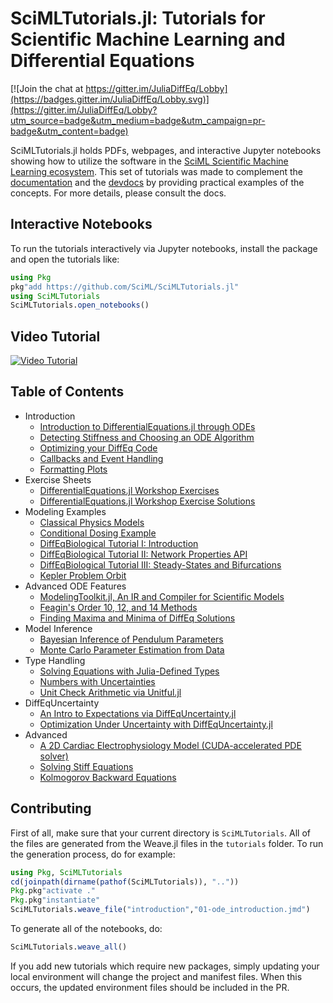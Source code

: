 # SciMLTutorials.jl: Tutorials for Scientific Machine Learning and Differential Equations

[![Join the chat at https://gitter.im/JuliaDiffEq/Lobby](https://badges.gitter.im/JuliaDiffEq/Lobby.svg)](https://gitter.im/JuliaDiffEq/Lobby?utm_source=badge&utm_medium=badge&utm_campaign=pr-badge&utm_content=badge)

SciMLTutorials.jl holds PDFs, webpages, and interactive Jupyter notebooks
showing how to utilize the software in the [SciML Scientific Machine Learning ecosystem](https://sciml.ai/). 
This set of tutorials was made to complement the [documentation](https://sciml.ai/documentation/) 
and the [devdocs](http://devdocs.sciml.ai/latest/)
by providing practical examples of the concepts. For more details, please
consult the docs.

## Interactive Notebooks

To run the tutorials interactively via Jupyter notebooks, install the package
and open the tutorials like:

```julia
using Pkg
pkg"add https://github.com/SciML/SciMLTutorials.jl"
using SciMLTutorials
SciMLTutorials.open_notebooks()
```

## Video Tutorial

[![Video Tutorial](https://user-images.githubusercontent.com/1814174/36342812-bdfd0606-13b8-11e8-9eff-ff219de909e5.PNG)](https://youtu.be/KPEqYtEd-zY)

## Table of Contents

- Introduction
  - [Introduction to DifferentialEquations.jl through ODEs](http://tutorials.juliadiffeq.org/html/introduction/01-ode_introduction.html)
  - [Detecting Stiffness and Choosing an ODE Algorithm](http://tutorials.juliadiffeq.org/html/introduction/02-choosing_algs.html)
  - [Optimizing your DiffEq Code](http://tutorials.juliadiffeq.org/html/introduction/03-optimizing_diffeq_code.html)
  - [Callbacks and Event Handling](http://tutorials.juliadiffeq.org/html/introduction/04-callbacks_and_events.html)
  - [Formatting Plots](http://tutorials.juliadiffeq.org/html/introduction/05-formatting_plots.html)
- Exercise Sheets
  - [DifferentialEquations.jl Workshop Exercises](http://tutorials.juliadiffeq.org/html/exercises/01-workshop_exercises.html)
  - [DifferentialEquations.jl Workshop Exercise Solutions](http://tutorials.juliadiffeq.org/html/exercises/02-workshop_solutions.html)
- Modeling Examples
  - [Classical Physics Models](http://tutorials.juliadiffeq.org/html/models/01-classical_physics.html)
  - [Conditional Dosing Example](http://tutorials.juliadiffeq.org/html/models/02-conditional_dosing.html)
  - [DiffEqBiological Tutorial I: Introduction](http://tutorials.juliadiffeq.org/html/models/03-diffeqbio_I_introduction.html)
  - [DiffEqBiological Tutorial II: Network Properties API](http://tutorials.juliadiffeq.org/html/models/04-diffeqbio_II_networkproperties.html)
  - [DiffEqBiological Tutorial III: Steady-States and Bifurcations](http://tutorials.juliadiffeq.org/html/models/04b-diffeqbio_III_steadystates.html)
  - [Kepler Problem Orbit](http://tutorials.juliadiffeq.org/html/models/05-kepler_problem.html)
- Advanced ODE Features
  - [ModelingToolkit.jl, An IR and Compiler for Scientific Models](http://tutorials.juliadiffeq.org/html/ode_extras/01-ModelingToolkit.html)
  - [Feagin's Order 10, 12, and 14 Methods](http://tutorials.juliadiffeq.org/html/ode_extras/02-feagin.html)
  - [Finding Maxima and Minima of DiffEq Solutions](http://tutorials.juliadiffeq.org/html/ode_extras/03-ode_minmax.html)
- Model Inference
  - [Bayesian Inference of Pendulum Parameters](http://tutorials.juliadiffeq.org/html/model_inference/01-pendulum_bayesian_inference.html)
  - [Monte Carlo Parameter Estimation from Data](http://tutorials.juliadiffeq.org/html/model_inference/02-monte_carlo_parameter_estim.html)
- Type Handling
  - [Solving Equations with Julia-Defined Types](http://tutorials.juliadiffeq.org/html/type_handling/01-number_types.html)
  - [Numbers with Uncertainties](http://tutorials.juliadiffeq.org/html/type_handling/02-uncertainties.html)
  - [Unit Check Arithmetic via Unitful.jl](http://tutorials.juliadiffeq.org/html/type_handling/03-unitful.html)
- DiffEqUncertainty
  - [An Intro to Expectations via DiffEqUncertainty.jl](http://tutorials.juliadiffeq.org/html/DiffEqUncertainty/01-expectation_introduction.html)
  - [Optimization Under Uncertainty with DiffEqUncertainty.jl](http://tutorials.juliadiffeq.org/html/DiffEqUncertainty/02-AD_and_optimization.html)
- Advanced
  - [A 2D Cardiac Electrophysiology Model (CUDA-accelerated PDE solver)](http://tutorials.juliadiffeq.org/html/advanced/01-beeler_reuter.html)
  - [Solving Stiff Equations](http://tutorials.juliadiffeq.org/html/advanced/02-advanced_ODE_solving.html)
  - [Kolmogorov Backward Equations](http://tutorials.juliadiffeq.org/html/advanced/03-kolmogorov_equations.html)
  
## Contributing

First of all, make sure that your current directory is `SciMLTutorials`. All
of the files are generated from the Weave.jl files in the `tutorials` folder.
To run the generation process, do for example:

```julia
using Pkg, SciMLTutorials
cd(joinpath(dirname(pathof(SciMLTutorials)), ".."))
Pkg.pkg"activate ."
Pkg.pkg"instantiate"
SciMLTutorials.weave_file("introduction","01-ode_introduction.jmd")
```

To generate all of the notebooks, do:

```julia
SciMLTutorials.weave_all()
```

If you add new tutorials which require new packages, simply updating your local
environment will change the project and manifest files. When this occurs, the
updated environment files should be included in the PR.
